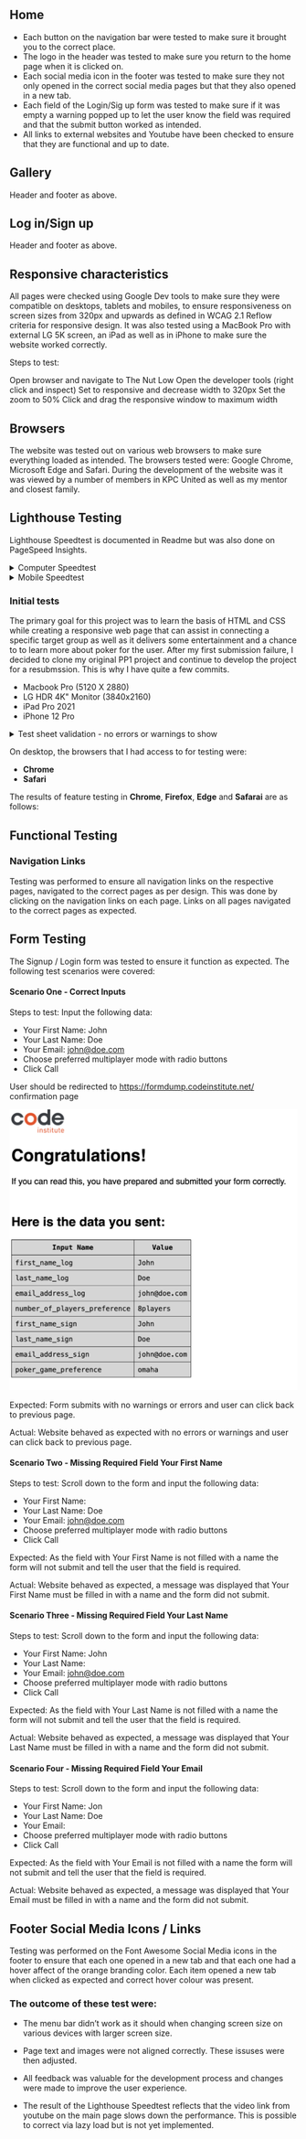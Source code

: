 ## Home

- Each button on the navigation bar were tested to make sure it brought you to the correct place.
- The logo in the header was tested to make sure you return to the home page when it is clicked on.
- Each social media icon in the footer was tested to make sure they not only opened in the correct social media pages but that they also opened in a new tab.
- Each field of the Login/Sig up form was tested to make sure if it was empty a warning popped up to let the user know the field was required and that the submit button worked as intended. 
- All links to external websites and Youtube have been checked to ensure that they are functional and up to date.

## Gallery
Header and footer as above.

## Log in/Sign up
Header and footer as above.

## Responsive characteristics

All pages were checked using Google Dev tools to make sure they were compatible on desktops, tablets and mobiles, to ensure responsiveness on screen sizes from 320px and upwards as defined in WCAG 2.1 Reflow criteria for responsive design. It was also tested using a MacBook Pro with external LG 5K screen, an iPad as well as in iPhone to make sure the website worked correctly.

Steps to test:

Open browser and navigate to The Nut Low
Open the developer tools (right click and inspect)
Set to responsive and decrease width to 320px
Set the zoom to 50%
Click and drag the responsive window to maximum width

## Browsers

The website was tested out on various web browsers to make sure everything loaded as intended. The browsers tested were: Google Chrome, Microsoft Edge and Safari.
During the development of the website was it was viewed by a number of members in KPC United as well as my mentor and closest family.

## Lighthouse Testing

Lighthouse Speedtest is documented in Readme but was also done on PageSpeed Insights.

<details>
<summary>Computer Speedtest</summary>

![Computer Speedtest](docs/readme_images/pagespeed_insights_computer_test.jpg)
</details>  

<details>
<summary>Mobile Speedtest</summary>

![Mobile Speedtest](docs/readme_images/pagespeed_insights_mobile_test.jpg)
</details>  


### **Initial tests**  
  
The primary goal for this project was to learn the basis of HTML and CSS while creating a responsive web page that can assist in connecting a specific target group as well as it delivers some entertainment and a chance to to learn more about poker for the user. After my first submission failure, I decided to clone my original PP1 project and continue to develop the project for a resubmssion. This is why I have quite a few commits.
  
- Macbook Pro (5120 X 2880)  
- LG HDR 4K" Monitor (3840x2160)
- iPad Pro 2021
- iPhone 12 Pro

<details>
<summary>Test sheet validation - no errors or warnings to show </summary>

![test sheet](./docs/readme_images/the_nut_low_test_validation_sheet.jpg)
</details>  

On desktop, the browsers that I had access to for testing were:

- <b>Chrome</b>
- <b>Safari</b> 

The results of feature testing in <b>Chrome</b>, <b>Firefox</b>, <b>Edge</b> and <b>Safarai</b> are as follows:

## Functional Testing

### Navigation Links
Testing was performed to ensure all navigation links on the respective pages, navigated to the correct pages as per design. This was done by clicking on the navigation links on each page. Links on all pages navigated to the correct pages as expected.

## Form Testing
The Signup / Login form was tested to ensure it function as expected. The following test scenarios were covered:

#### Scenario One - Correct Inputs
Steps to test:
Input the following data:
- Your  First Name: John
- Your  Last Name: Doe
- Your  Email: john@doe.com
- Choose preferred multiplayer mode with radio buttons
- Click Call

User should be redirected to https://formdump.codeinstitute.net/ confirmation page

![Form submission](docs/readme_images/form_submission_success.png)

Expected:
Form submits with no warnings or errors and user can click back to previous page.

Actual:
Website behaved as expected with no errors or warnings and user can click back to previous page.

#### Scenario Two - Missing Required Field Your First Name
Steps to test:
Scroll down to the form and input the following data:
- Your  First Name:
- Your  Last Name: Doe
- Your  Email: john@doe.com
- Choose preferred multiplayer mode with radio buttons
- Click Call

Expected:
As the field with Your First Name is not filled with a name the form will not submit and tell the user that the field is required.

Actual:
Website behaved as expected, a message was displayed that Your First Name must be filled in with a name and the form did not submit.

#### Scenario Three - Missing Required Field Your Last Name

Steps to test:
Scroll down to the form and input the following data:
- Your First Name: John
- Your Last Name:
- Your Email: john@doe.com
- Choose preferred multiplayer mode with radio buttons
- Click Call

Expected:
As the field with Your Last Name is not filled with a name the form will not submit and tell the user that the field is required.

Actual:
Website behaved as expected, a message was displayed that Your  Last Name must be filled in with a name and the form did not submit.

#### Scenario Four - Missing Required Field Your Email

Steps to test:
Scroll down to the form and input the following data:

- Your  First Name: Jon
- Your  Last Name: Doe
- Your  Email:
- Choose preferred multiplayer mode with radio buttons
- Click Call

Expected:
As the field with Your Email is not filled with a name the form will not submit and tell the user that the field is required.

Actual:
Website behaved as expected, a message was displayed that Your Email must be filled in with a name and the form did not submit.

## Footer Social Media Icons / Links
Testing was performed on the Font Awesome Social Media icons in the footer to ensure that each one opened in a new tab and that each one had a hover affect of the orange branding color.
Each item opened a new tab when clicked as expected and correct hover colour was present.


### The outcome of these test were:

- The menu bar didn’t work as it should when changing screen size on various devices with larger screen size.
- Page text and images were not aligned correctly. These issuses were then adjusted.

- All feedback was valuable for the development process and changes were made to improve the user experience.

- The result of the Lighthouse Speedtest reflects that the video link from youtube on the main page slows down the performance. This is possible to correct via lazy load but is not yet implemented.

